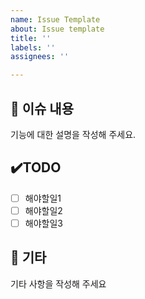 ```yaml
---
name: Issue Template
about: Issue template
title: ''
labels: ''
assignees: ''

---
```


## 📄 이슈 내용
기능에 대한 설명을 작성해 주세요. 

## ✔️TODO
- [ ] 해야할일1
- [ ] 해야할일2
- [ ] 해야할일3

## 🔔 기타
기타 사항을 작성해 주세요
